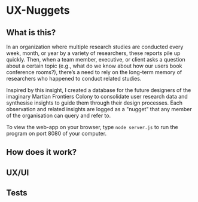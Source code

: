 # UX-Nuggets
 
## What is this?
In an organization where multiple research studies are conducted every week, month, or year by a variety of researchers, these reports pile up quickly. Then, when a team member, executive, or client asks a question about a certain topic (e.g., what do we know about how our users book conference rooms?), there’s a need to rely on the long-term memory of researchers who happened to conduct related studies. 

Inspired by this insight, I created a database for the future designers of the imaginary Martian Frontiers Colony to consolidate user research data and synthesise insights to guide them through their design processes. Each observation and related insights are logged as a "nugget" that any member of the organisation can query and refer to.

To view the web-app on your browser, type `node server.js` to run the program on port 8080 of your computer. 

## How does it work?

## UX/UI

## Tests